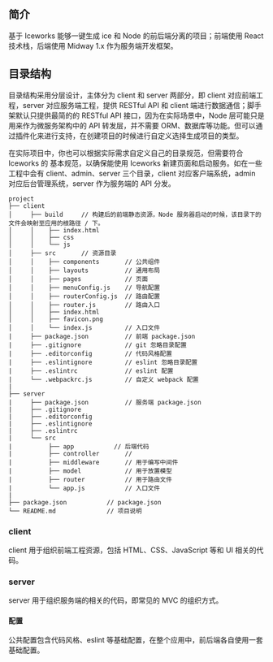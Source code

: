 ## 简介

基于 Iceworks 能够一键生成 ice 和 Node 的前后端分离的项目；前端使用 React 技术栈，后端使用 Midway 1.x 作为服务端开发框架。

## 目录结构

目录结构采用分层设计，主体分为 client 和 server 两部分，即 client 对应前端工程，server 对应服务端工程，提供 RESTful API 和 client 端进行数据通信；脚手架默认只提供最简的的 RESTful API 接口，因为在实际场景中，Node 层可能只是用来作为微服务架构中的 API 转发层，并不需要 ORM、数据库等功能。但可以通过插件化来进行支持，在创建项目的时候进行自定义选择生成项目的类型。

在实际项目中，你也可以根据实际需求自定义自己的目录规范，但需要符合 Iceworks 的 基本规范，以确保能使用 Iceworks 新建页面和启动服务。如在一些工程中会有 client、admin、server 三个目录，client 对应客户端系统，admin 对应后台管理系统，server 作为服务端的 API 分发。


```
project
├── client
│     ├── build     // 构建后的前端静态资源，Node 服务器启动的时候，该目录下的文件会映射至应用的根路径 / 下。
│     │    ├── index.html
│     │    ├── css
│     │    └── js
│     ├── src       // 资源目录
│     │    ├── components       // 公共组件
│     │    ├── layouts          // 通用布局
│     │    ├── pages            // 页面
│     │    ├── menuConfig.js    // 导航配置
│     │    ├── routerConfig.js  // 路由配置
│     │    ├── router.js        // 路由入口
│     │    ├── index.html
│     │    ├── favicon.png
│     │    └── index.js         // 入口文件
|     ├── package.json          // 前端 package.json
|     ├── .gitignore            // git 忽略目录配置
|     ├── .editorconfig         // 代码风格配置
|     ├── .eslintignore         // eslint 忽略目录配置
|     ├── .eslintrc             // eslint 配置
|     └── .webpackrc.js         // 自定义 webpack 配置
|
├── server
|     ├── package.json          // 服务端 package.json
|     ├── .gitignore            
|     ├── .editorconfig         
|     ├── .eslintignore         
|     ├── .eslintrc             
|     └── src
|          ├── app           // 后端代码
|          ├── controller       // 
|          ├── middleware       // 用于编写中间件
|          ├── model            // 用于放置模型
|          ├── router           // 用于路由文件
|          └── app.js           // 入口文件
|
├── package.json           // package.json
└── README.md              // 项目说明
```

### client

client 用于组织前端工程资源，包括 HTML、CSS、JavaScript 等和 UI 相关的代码。

### server

server 用于组织服务端的相关的代码，即常见的 MVC 的组织方式。

#### 配置

公共配置包含代码风格、eslint 等基础配置，在整个应用中，前后端各自使用一套基础配置。
